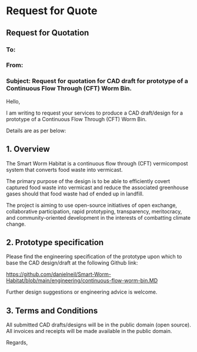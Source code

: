 
# Request for Quote

## Request for Quotation

### To:	     
### From:    
	
### Subject: Request for quotation for CAD draft for prototype of a Continuous Flow Through (CFT) Worm Bin.

Hello, 
	
I am writing to request your services to produce a CAD draft/design for a prototype of a Continuous Flow Through (CFT) Worm Bin.

Details are as per below:

## 1. Overview

The Smart Worm Habitat is a continuous flow through (CFT) vermicompost system that converts food waste into vermicast.

The primary purpose of the design is to be able to efficiently covert captured food waste into vermicast and reduce the associated greenhouse gases should that food waste had of ended up in landfill.

The project is aiming to use open-source initiatives of open exchange, collaborative participation, rapid prototyping, transparency, meritocracy, and community-oriented development in the interests of combatting climate change. 

## 2.	Prototype specification

Please find the engineering specification of the prototype upon which to base the CAD design/draft at the following Github link: 
	
https://github.com/danielneil/Smart-Worm-Habitat/blob/main/engineering/continuous-flow-worm-bin.MD
	
Further design suggestions or engineering advice is welcome.
	
## 3.	Terms and Conditions
	
All submitted CAD drafts/designs will be in the public domain (open source).
All invoices and receipts will be made available in the public domain.

Regards,
<probably-daniel>
